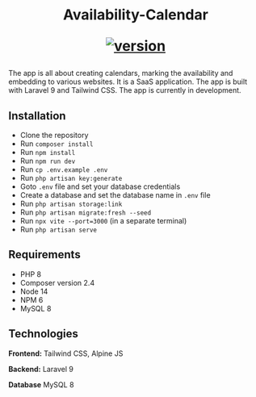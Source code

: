 <p align="center">
<h1 align="center">
    Availability-Calendar     
    
[   ![version](https://img.shields.io/badge/version-0.1.0-blue.svg)](https://semver.org)
</h1>
</p>

The app is all about creating calendars, marking the availability and embedding to various websites. It is a SaaS application. The app is built with Laravel 9 and Tailwind CSS. The app is currently in development.

## Installation

-   Clone the repository
-   Run `composer install`
-   Run `npm install`
-   Run `npm run dev`
-   Run `cp .env.example .env`
-   Run `php artisan key:generate`
-   Goto `.env` file and set your database credentials
-   Create a database and set the database name in `.env` file
-   Run `php artisan storage:link`
-   Run `php artisan migrate:fresh --seed`
-   Run `npx vite --port=3000` (in a separate terminal)
-   Run `php artisan serve`

## Requirements

-   PHP 8
-   Composer version 2.4
-   Node 14
-   NPM 6
-   MySQL 8

## Technologies

**Frontend:** Tailwind CSS, Alpine JS

**Backend:** Laravel 9

**Database** MySQL 8
